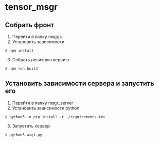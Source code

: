 # tensor_msgr

## Собрать фронт
1. Перейти в папку msgrjs
2. Установить зависимости
```console
$ npm install
```
3. Собрать релизную версию
```console
$ npm run build
```
## Установить зависимости сервера и запустить его
1. Перейти в папку msgr_server
2. Установить зависимости python
```console
$ python3 -m pip install -r ./requirements.txt
```
3. Запустить сервер
```console
$ python3 wsgi.py
```
